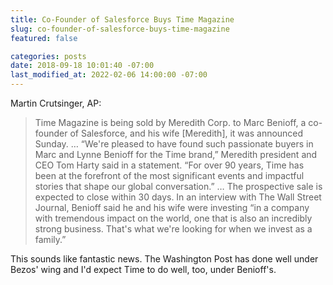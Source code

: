 ```yaml
---
title: Co-Founder of Salesforce Buys Time Magazine
slug: co-founder-of-salesforce-buys-time-magazine
featured: false

categories: posts
date: 2018-09-18 10:01:40 -07:00
last_modified_at: 2022-02-06 14:00:00 -07:00
---
```


Martin Crutsinger, AP:

>  Time Magazine is being sold by Meredith Corp. to Marc Benioff, a co-founder of Salesforce, and his wife [Meredith], it was announced Sunday.
> …
>  “We're pleased to have found such passionate buyers in Marc and Lynne Benioff for the Time brand,” Meredith president and CEO Tom Harty said in a statement. “For over 90 years, Time has been at the forefront of the most significant events and impactful stories that shape our global conversation.”
> …
> The prospective sale is expected to close within 30 days. In an interview with The Wall Street Journal, Benioff said he and his wife were investing “in a company with tremendous impact on the world, one that is also an incredibly strong business. That's what we're looking for when we invest as a family.”

This sounds like fantastic news. The Washington Post has done well under Bezos' wing and I'd expect Time to do well, too, under Benioff's.

